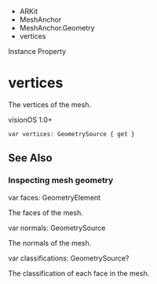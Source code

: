 

- ARKit
- MeshAnchor
- MeshAnchor.Geometry
-  vertices 

Instance Property

# vertices

The vertices of the mesh.

visionOS 1.0+

``` source
var vertices: GeometrySource { get }
```

## See Also

### Inspecting mesh geometry

var faces: GeometryElement

The faces of the mesh.

var normals: GeometrySource

The normals of the mesh.

var classifications: GeometrySource?

The classification of each face in the mesh.

